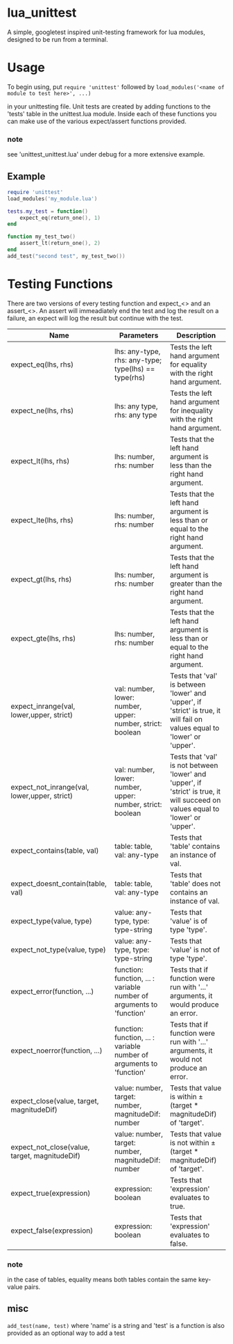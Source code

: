 # lua_unittest
A simple, googletest inspired unit-testing framework for lua modules, designed to be run from a terminal.

# Usage
To begin using, put 
`require 'unittest'`
followed by
`load_modules('<name of module to test here>', ...)`

in your unittesting file. Unit tests are created by adding functions to the 'tests' table in the unittest.lua module. Inside each of these functions you can make use of the various expect/assert functions provided.
### note 
see 'unittest_unittest.lua' under debug for a more extensive example.

## Example
```lua
require 'unittest'
load_modules('my_module.lua')

tests.my_test = function()
	expect_eq(return_one(), 1)
end

function my_test_two()
	assert_lt(return_one(), 2)
end
add_test("second test", my_test_two())
```

# Testing Functions
There are two versions of every testing function and expect\_<> and an assert\_<>. An assert will immeadiately end the test and log the result on a failure, an expect will log the result but continue with the test.


| Name | Parameters | Description |
| ------------- | ------------- | ------------- |
| expect_eq(lhs, rhs) | lhs: any-type, rhs: any-type; type(lhs) == type(rhs) | Tests the left hand argument for equality with the right hand argument. |
| expect_ne(lhs, rhs) | lhs: any type, rhs: any type | Tests the left hand argument for inequality with the right hand argument. |
| expect_lt(lhs, rhs) | lhs: number, rhs: number | Tests that the left hand argument is less than the right hand argument. |
| expect_lte(lhs, rhs) | lhs: number, rhs: number | Tests that the left hand argument is less than or equal to the right hand argument. |
| expect_gt(lhs, rhs) | lhs: number, rhs: number | Tests that the left hand argument is greater than the right hand argument. |
| expect_gte(lhs, rhs) | lhs: number, rhs: number | Tests that the left hand argument is less than or equal to the right hand argument. |
| expect_inrange(val, lower,upper, strict) | val: number, lower: number, upper: number, strict: boolean | Tests that 'val' is between 'lower' and 'upper', if 'strict' is true, it will fail on values equal to 'lower' or 'upper'. |
| expect_not_inrange(val, lower,upper, strict) | val: number, lower: number, upper: number, strict: boolean | Tests that 'val' is not between 'lower' and 'upper', if 'strict' is true, it will succeed on values equal to 'lower' or 'upper'. |
| expect_contains(table, val) | table: table, val: any-type | Tests that 'table' contains an instance of val. |
| expect_doesnt_contain(table, val) | table: table, val: any-type | Tests that 'table' does not contains an instance of val. |
| expect_type(value, type) | value: any-type, type: type-string | Tests that 'value' is of type 'type'.|
| expect_not_type(value, type) | value: any-type, type: type-string | Tests that 'value' is not of type 'type'. |
| expect_error(function, ...) | function: function, ... : variable number of arguments to 'function' | Tests that if function were run with '...' arguments, it would produce an error. |
| expect_noerror(function, ...) | function: function, ... : variable number of arguments to 'function' | Tests that if function were run with '...' arguments, it would not produce an error. |
| expect_close(value, target, magnitudeDif) | value: number, target: number, magnitudeDif: number | Tests that value is within ± (target * magnitudeDif) of 'target'. |
| expect_not_close(value, target, magnitudeDif) | value: number, target: number, magnitudeDif: number | Tests that value is not within ± (target * magnitudeDif) of 'target'. |
| expect_true(expression) | expression: boolean | Tests that 'expression' evaluates to true. |
| expect_false(expression) | expression: boolean | Tests that 'expression' evaluates to false. |

### note
in the case of tables, equality means both tables contain the same key-value pairs.

## misc
`add_test(name, test)` where 'name' is a string and 'test' is a function is also provided as an optional way to add a test
